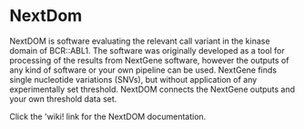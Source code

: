 # NextDom

NextDOM is software evaluating the relevant call variant in the kinase domain of BCR::ABL1. The software was originally developed as a tool for processing of the results from NextGene software, however the outputs of any kind of software or your own pipeline can be used. 
NextGene finds single nucleotide variations (SNVs), but without application of any experimentally set threshold. NextDOM connects the NextGene outputs and your own threshold data set.

Click the 'wiki! link for the NextDOM documentation. 
